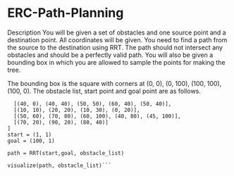 # ERC-Path-Planning

Description
You will be given a set of obstacles and one source point and a destination point. All
coordinates will be given. You need to find a path from the source to the destination
using RRT. The path should not intersect any obstacles and should be a perfectly valid
path. You will also be given a bounding box in which you are allowed to sample the
points for making the tree.

The bounding box is the square with corners at (0, 0), (0, 100), (100, 100), (100, 0).
The obstacle list, start point and goal point are as follows.

```obstacle_list = [
  [(40, 0), (40, 40), (50, 50), (60, 40), (50, 40)],
  [(10, 10), (20, 20), (10, 30), (0, 20)],
  [(50, 60), (70, 80), (60, 100), (40, 80), (45, 100)],
  [(70, 20), (90, 20), (80, 40)]
]
start = (1, 1)
goal = (100, 1)

path = RRT(start,goal, obstacle_list)

visualize(path, obstacle_list)```
